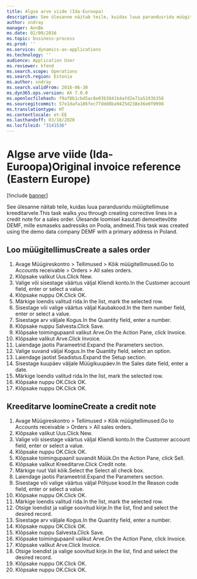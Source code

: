 ```yaml
---
title: Algse arve viide (Ida-Euroopa)
description: See ülesanne näitab teile, kuidas luua parandusridu müügitellimuse kreeditarvele.
author: sndray
manager: AnnBe
ms.date: 02/09/2016
ms.topic: business-process
ms.prod: ''
ms.service: dynamics-ax-applications
ms.technology: ''
audience: Application User
ms.reviewer: kfend
ms.search.scope: Operations
ms.search.region: Estonia
ms.author: sndray
ms.search.validFrom: 2016-06-30
ms.dyn365.ops.version: AX 7.0.0
ms.openlocfilehash: f9af8b1cbd5ac8e03b3841b4afd2e71a5193b358
ms.sourcegitcommit: 57e1dafa186fec77ddd8ba9425d238e36e0f0998
ms.translationtype: HT
ms.contentlocale: et-EE
ms.lasthandoff: 03/18/2020
ms.locfileid: "3141536"
---
```

# <a name="original-invoice-reference-eastern-europe"></a><span data-ttu-id="a5040-103">Algse arve viide (Ida-Euroopa)</span><span class="sxs-lookup"><span data-stu-id="a5040-103">Original invoice reference (Eastern Europe)</span></span>

[!include [banner](../../includes/banner.md)]

<span data-ttu-id="a5040-104">See ülesanne näitab teile, kuidas luua parandusridu müügitellimuse kreeditarvele.</span><span class="sxs-lookup"><span data-stu-id="a5040-104">This task walks you through creating corrective lines in a credit note for a sales order.</span></span> <span data-ttu-id="a5040-105">Ülesande loomisel kasutati demoettevõtte DEMF, mille esmaseks aadressiks on Poola, andmeid.</span><span class="sxs-lookup"><span data-stu-id="a5040-105">This task was created using the demo data company DEMF with a primary address in Poland.</span></span>


## <a name="create-a-sales-order"></a><span data-ttu-id="a5040-106">Loo müügitellimus</span><span class="sxs-lookup"><span data-stu-id="a5040-106">Create a sales order</span></span>
1. <span data-ttu-id="a5040-107">Avage Müügireskontro > Tellimused > Kõik müügitellimused.</span><span class="sxs-lookup"><span data-stu-id="a5040-107">Go to Accounts receivable > Orders > All sales orders.</span></span>
2. <span data-ttu-id="a5040-108">Klõpsake valikut Uus.</span><span class="sxs-lookup"><span data-stu-id="a5040-108">Click New.</span></span>
3. <span data-ttu-id="a5040-109">Valige või sisestage väärtus väljal Kliendi konto.</span><span class="sxs-lookup"><span data-stu-id="a5040-109">In the Customer account field, enter or select a value.</span></span>
4. <span data-ttu-id="a5040-110">Klõpsake nuppu OK.</span><span class="sxs-lookup"><span data-stu-id="a5040-110">Click OK.</span></span>
5. <span data-ttu-id="a5040-111">Märkige loendis valitud rida.</span><span class="sxs-lookup"><span data-stu-id="a5040-111">In the list, mark the selected row.</span></span>
6. <span data-ttu-id="a5040-112">Sisestage või valige väärtus väljal Kaubakood.</span><span class="sxs-lookup"><span data-stu-id="a5040-112">In the Item number field, enter or select a value.</span></span>
7. <span data-ttu-id="a5040-113">Sisestage arv väljale Kogus.</span><span class="sxs-lookup"><span data-stu-id="a5040-113">In the Quantity field, enter a number.</span></span>
8. <span data-ttu-id="a5040-114">Klõpsake nuppu Salvesta.</span><span class="sxs-lookup"><span data-stu-id="a5040-114">Click Save.</span></span>
9. <span data-ttu-id="a5040-115">Klõpsake toimingupaanil valikut Arve.</span><span class="sxs-lookup"><span data-stu-id="a5040-115">On the Action Pane, click Invoice.</span></span>
10. <span data-ttu-id="a5040-116">Klõpsake valikut Arve.</span><span class="sxs-lookup"><span data-stu-id="a5040-116">Click Invoice.</span></span>
11. <span data-ttu-id="a5040-117">Laiendage jaotis Parameetrid.</span><span class="sxs-lookup"><span data-stu-id="a5040-117">Expand the Parameters section.</span></span>
12. <span data-ttu-id="a5040-118">Valige suvand väljal Kogus.</span><span class="sxs-lookup"><span data-stu-id="a5040-118">In the Quantity field, select an option.</span></span>
13. <span data-ttu-id="a5040-119">Laiendage jaotist Seadistus.</span><span class="sxs-lookup"><span data-stu-id="a5040-119">Expand the Setup section.</span></span>
14. <span data-ttu-id="a5040-120">Sisestage kuupäev väljale Müügikuupäev.</span><span class="sxs-lookup"><span data-stu-id="a5040-120">In the Sales date field, enter a date.</span></span>
15. <span data-ttu-id="a5040-121">Märkige loendis valitud rida.</span><span class="sxs-lookup"><span data-stu-id="a5040-121">In the list, mark the selected row.</span></span>
16. <span data-ttu-id="a5040-122">Klõpsake nuppu OK.</span><span class="sxs-lookup"><span data-stu-id="a5040-122">Click OK.</span></span>
17. <span data-ttu-id="a5040-123">Klõpsake nuppu OK.</span><span class="sxs-lookup"><span data-stu-id="a5040-123">Click OK.</span></span>

## <a name="create-a-credit-note"></a><span data-ttu-id="a5040-124">Kreeditarve loomine</span><span class="sxs-lookup"><span data-stu-id="a5040-124">Create a credit note</span></span>
1. <span data-ttu-id="a5040-125">Avage Müügireskontro > Tellimused > Kõik müügitellimused.</span><span class="sxs-lookup"><span data-stu-id="a5040-125">Go to Accounts receivable > Orders > All sales orders.</span></span>
2. <span data-ttu-id="a5040-126">Klõpsake valikut Uus.</span><span class="sxs-lookup"><span data-stu-id="a5040-126">Click New.</span></span>
3. <span data-ttu-id="a5040-127">Valige või sisestage väärtus väljal Kliendi konto.</span><span class="sxs-lookup"><span data-stu-id="a5040-127">In the Customer account field, enter or select a value.</span></span>
4. <span data-ttu-id="a5040-128">Klõpsake nuppu OK.</span><span class="sxs-lookup"><span data-stu-id="a5040-128">Click OK.</span></span>
5. <span data-ttu-id="a5040-129">Klõpsake toimingupaanil suvandit Müük.</span><span class="sxs-lookup"><span data-stu-id="a5040-129">On the Action Pane, click Sell.</span></span>
6. <span data-ttu-id="a5040-130">Klõpsake valikut Kreeditarve.</span><span class="sxs-lookup"><span data-stu-id="a5040-130">Click Credit note.</span></span>
7. <span data-ttu-id="a5040-131">Märkige ruut Vali kõik.</span><span class="sxs-lookup"><span data-stu-id="a5040-131">Select the Select all check box.</span></span>
8. <span data-ttu-id="a5040-132">Laiendage jaotis Parameetrid.</span><span class="sxs-lookup"><span data-stu-id="a5040-132">Expand the Parameters section.</span></span>
9. <span data-ttu-id="a5040-133">Sisestage või valige väärtus väljal Põhjuse kood.</span><span class="sxs-lookup"><span data-stu-id="a5040-133">In the Reason code field, enter or select a value.</span></span>
10. <span data-ttu-id="a5040-134">Klõpsake nuppu OK.</span><span class="sxs-lookup"><span data-stu-id="a5040-134">Click OK.</span></span>
11. <span data-ttu-id="a5040-135">Märkige loendis valitud rida.</span><span class="sxs-lookup"><span data-stu-id="a5040-135">In the list, mark the selected row.</span></span>
12. <span data-ttu-id="a5040-136">Otsige loendist ja valige soovitud kirje.</span><span class="sxs-lookup"><span data-stu-id="a5040-136">In the list, find and select the desired record.</span></span>
13. <span data-ttu-id="a5040-137">Sisestage arv väljale Kogus.</span><span class="sxs-lookup"><span data-stu-id="a5040-137">In the Quantity field, enter a number.</span></span>
14. <span data-ttu-id="a5040-138">Klõpsake nuppu OK.</span><span class="sxs-lookup"><span data-stu-id="a5040-138">Click OK.</span></span>
15. <span data-ttu-id="a5040-139">Klõpsake nuppu Salvesta.</span><span class="sxs-lookup"><span data-stu-id="a5040-139">Click Save.</span></span>
16. <span data-ttu-id="a5040-140">Klõpsake toimingupaanil valikut Arve.</span><span class="sxs-lookup"><span data-stu-id="a5040-140">On the Action Pane, click Invoice.</span></span>
17. <span data-ttu-id="a5040-141">Klõpsake valikut Arve.</span><span class="sxs-lookup"><span data-stu-id="a5040-141">Click Invoice.</span></span>
18. <span data-ttu-id="a5040-142">Otsige loendist ja valige soovitud kirje.</span><span class="sxs-lookup"><span data-stu-id="a5040-142">In the list, find and select the desired record.</span></span>
19. <span data-ttu-id="a5040-143">Klõpsake nuppu OK.</span><span class="sxs-lookup"><span data-stu-id="a5040-143">Click OK.</span></span>
20. <span data-ttu-id="a5040-144">Klõpsake nuppu OK.</span><span class="sxs-lookup"><span data-stu-id="a5040-144">Click OK.</span></span>

